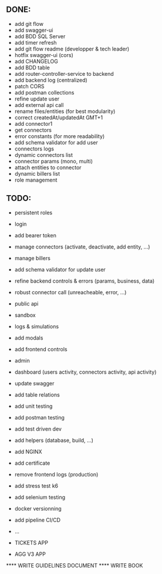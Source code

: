 ## DONE:
* add git flow
* add swagger-ui
* add BDD SQL Server
* add timer refresh
* add git flow readme (developper & tech leader)
* hotfix swagger-ui  (cors)
* add CHANGELOG
* add BDD table
* add router-controller-service to backend
* add backend log (centralized)
* patch CORS
* add postman collections
* refine update user
* add external api call 
* rename files/entities (for best modularity)
* correct createdAt/updatedAt GMT+1
* add connector1
* get connectors
* error constants (for more readability)
* add schema validator for add user
* connectors logs
* dynamic connectors list
* connector params (mono, multi)
* attach entities to connector
* dynamic billers list
* role management

## TODO:
* persistent roles
* login
* add bearer token

* manage connectors (activate, deactivate, add entity, ...)
* manage billers

* add schema validator for update user
* refine backend controls & errors (params, business, data)
* robust connector call (unreacheable, error, ...)

* public api

* sandbox
* logs & simulations


* add modals
* add frontend controls
* admin
* dashboard (users activity, connectors activity, api activity)

* update swagger
* add table relations
* add unit testing
* add postman testing
* add test driven dev

* add helpers (database, build, ...)
* add NGINX
* add certificate
* remove frontend logs (production)
* add stress test k6
* add selenium testing

* docker versionning
* add pipeline CI/CD
* ...

* TICKETS APP
* AGG V3 APP

**** WRITE GUIDELINES DOCUMENT 
**** WRITE BOOK 
